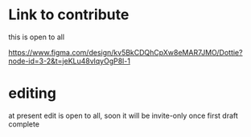 

# Link to contribute

this is open to all

https://www.figma.com/design/kv5BkCDQhCpXw8eMAR7JMO/Dottie?node-id=3-2&t=jeKLu48vlqyOgP8l-1

# editing

at present edit is open to all, soon it will be invite-only once first draft complete
